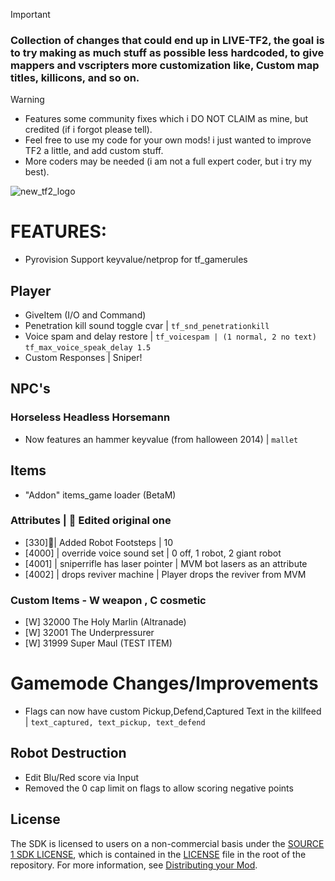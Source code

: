 > [!IMPORTANT]
> ### Collection of changes that could end up in LIVE-TF2, the goal is to try making as much stuff as possible less hardcoded, to give mappers and vscripters more customization like, Custom map titles, killicons, and so on.

> [!WARNING]
> - Features some community fixes which i DO NOT CLAIM as mine, but credited (if i forgot please tell).
> - Feel free to use my code for your own mods! i just wanted to improve TF2 a little, and add custom stuff.
> - More coders may be needed (i am not a full expert coder, but i try my best).

![new_tf2_logo](https://github.com/user-attachments/assets/7e53da2e-abd5-4d16-bbb3-7e37997372a5)
# FEATURES:
- Pyrovision Support keyvalue/netprop for tf_gamerules 
## Player
- GiveItem (I/O and Command)
- Penetration kill sound toggle cvar | ```tf_snd_penetrationkill```
- Voice spam and delay restore | ```tf_voicespam | (1 normal, 2 no text)``` ```tf_max_voice_speak_delay 1.5```
- Custom Responses | Sniper!
## NPC's
### Horseless Headless Horsemann
- Now features an hammer keyvalue (from halloween 2014) | ```mallet```
## Items
- "Addon" items_game loader (BetaM)
### Attributes | 🔧 Edited original one
- [330]🔧| Added Robot Footsteps | 10
- [4000] | override voice sound set | 0 off, 1 robot, 2 giant robot
- [4001] | sniperrifle has laser pointer | MVM bot lasers as an attribute
- [4002] | drops reviver machine | Player drops the reviver from MVM
### Custom Items - W weapon , C cosmetic
- [W] 32000 The Holy Marlin (Altranade)
- [W] 32001 The Underpressurer
- [W] 31999 Super Maul (TEST ITEM)
# Gamemode Changes/Improvements
- Flags can now have custom Pickup,Defend,Captured Text in the killfeed | ```text_captured, text_pickup, text_defend```
## Robot Destruction
- Edit Blu/Red score via Input
- Removed the 0 cap limit on flags to allow scoring negative points

## License
The SDK is licensed to users on a non-commercial basis under the [SOURCE 1 SDK LICENSE](LICENSE), which is contained in the [LICENSE](LICENSE) file in the root of the repository.
For more information, see [Distributing your Mod](#markdown-header-distributing-your-mod).
